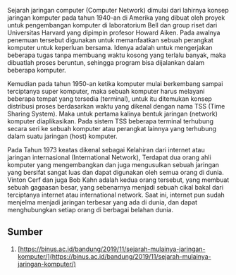 Sejarah jaringan computer (Computer Network) dimulai dari lahirnya konsep jaringan komputer pada tahun 1940-an di Amerika yang dibuat oleh proyek untuk pengembangan komputer di laboratorium Bell dan group riset dari Universitas Harvard yang dipimpin profesor Howard Aiken. Pada awalnya penemuan tersebut digunakan untuk memanfaatkan sebuah perangkat komputer untuk keperluan bersama. Idenya adalah untuk mengerjakan beberapa tugas tanpa membuang waktu kosong yang terlalu banyak, maka dibuatlah proses beruntun, sehingga program bisa dijalankan dalam beberapa komputer.

Kemudian pada tahun 1950-an ketika komputer mulai berkembang sampai terciptanya super komputer, maka sebuah komputer harus melayani beberapa tempat yang tersedia (terminal), untuk itu ditemukan konsep distribusi proses berdasarkan waktu yang dikenal dengan nama TSS (Time Sharing System). Maka untuk pertama kalinya bentuk jaringan (network) komputer diaplikasikan. Pada sistem TSS beberapa terminal terhubung secara seri ke sebuah komputer atau perangkat lainnya yang terhubung dalam suatu jaringan (host) komputer.

Pada Tahun 1973 keatas dikenal sebagai Kelahiran dari internet atau jaringan internasional (International Network), Terdapat dua orang ahli komputer yang mengembangkan dan juga mengusulkan sebuah jaringan yang bersifat sangat luas dan dapat digunakan oleh semua orang di dunia. Vinton Cerf dan juga Bob Kahn adalah kedua orang tersebut, yang membuat sebuah gagaasan besar, yang sebenarnya menjadi sebuah cikal bakal dari terciptanya internet atau international network. Saat ini, internet pun sudah menjelma menjadi jaringan terbesar yang ada di dunia, dan dapat menghubungkan setiap orang di berbagai belahan dunia.

## Sumber
1. [https://binus.ac.id/bandung/2019/11/sejarah-mulainya-jaringan-komputer/](https://binus.ac.id/bandung/2019/11/sejarah-mulainya-jaringan-komputer/)   
